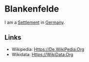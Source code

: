 # Blankenfelde

I am a [Settlement](140000034.md) in [Germany](140000025.md).

## Links

- Wikipedia: [Https://De.WikiPedia.Org](https://de.wikipedia.org/wiki/Blankenfelde_(Blankenfelde-Mahlow))
- Wikidata: [Https://WikiData.Org](https://wikidata.org/wiki/Q3640862)
